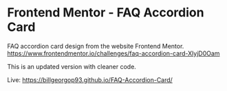 # Frontend Mentor - FAQ Accordion Card

FAQ accordion card design from the website Frontend Mentor.
https://www.frontendmentor.io/challenges/faq-accordion-card-XlyjD0Oam

This is an updated version with cleaner code.

Live: https://billgeorgop93.github.io/FAQ-Accordion-Card/
